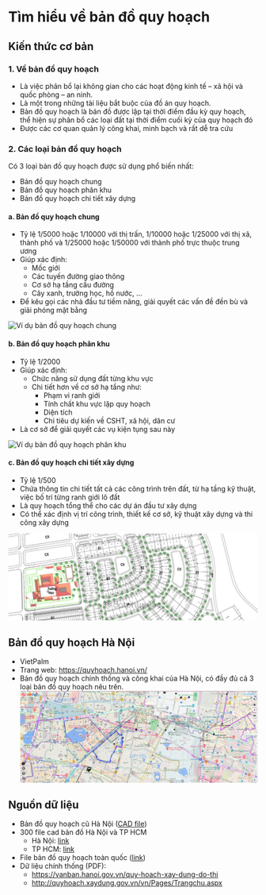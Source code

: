 # Tìm hiểu về bản đồ quy hoạch

## Kiến thức cơ bản
### 1. Về bản đồ quy hoạch
- Là việc phân bổ lại không gian cho các hoạt động kinh tế – xã hội và quốc phòng – an ninh.
- Là một trong những tài liệu bắt buộc của đồ án quy hoạch.
- Bản đồ quy hoạch là bản đồ được lập tại thời điểm đầu kỳ quy hoạch, thể hiện sự phân bổ các loại đất tại thời điểm cuối kỳ của quy hoạch đó
- Được các cơ quan quản lý công khai, minh bạch và rất dễ tra cứu

### 2. Các loại bản đồ quy hoạch
Có 3 loại bản đồ quy hoạch được sử dụng phổ biến nhất:
- Bản đồ quy hoạch chung
- Bản đồ quy hoạch phân khu
- Bản đồ quy hoạch chi tiết xây dựng

#### a. Bản đồ quy hoạch chung
- Tỷ lệ 1/5000 hoặc 1/10000 với thị trấn, 1/10000 hoặc 1/25000 với thị xã, thành phố và 1/25000 hoặc 1/50000 với thành phố trực thuộc trung ương
- Giúp xác định:
    + Mốc giới
    + Các tuyến đường giao thông
    + Cơ sở hạ tầng cầu đường
    + Cây xanh, trường học, hồ nước, ...
- Để kêu gọi các nhà đầu tư tiềm năng, giải quyết các vấn đề đền bù và giải phóng mặt bằng

![Ví dụ bản đồ quy hoạch chung](./imgs//img9.png)

#### b. Bản đồ quy hoạch phân khu
- Tỷ lệ 1/2000
- Giúp xác định:
    + Chức năng sử dụng đất từng khu vực
    + Chi tiết hơn về cơ sở hạ tầng như:
        + Phạm vi ranh giới
        + Tính chất khu vực lập quy hoạch
        + Diện tích
        + Chỉ tiêu dự kiến về CSHT, xã hội, dân cư
- Là cơ sở để giải quyết các vụ kiện tụng sau này

![Ví dụ bản đồ quy hoạch phân khu](./imgs//img10.png)

#### c. Bản đồ quy hoạch chi tiết xây dựng
- Tỷ lệ 1/500
- Chứa thông tin chi tiết tất cả các công trình trên đất, từ hạ tầng kỹ thuật, việc bố trí từng ranh giới lô đất
- Là quy hoạch tổng thể cho các dự án đầu tư xây dựng
- Có thể xác định vị trí công trình, thiết kế cơ sở, kỹ thuật xây dựng và thi công xây dựng

![Ví dụ bản đồ quy hoạch chi tiết xây dựng](./imgs//img11.png)

## Bản đồ quy hoạch Hà Nội
- VietPalm
- Trang web: https://quyhoach.hanoi.vn/
- Bản đồ quy hoạch chính thống và công khai của Hà Nội, có đầy đủ cả 3 loại bản đồ quy hoạch nêu trên.
![VietPalm](./imgs/img3.png)


## Nguồn dữ liệu
- Bản đồ quy hoạch cũ Hà Nội ([CAD file](https://www.fshare.vn/file/775THPQB5GLE/?token=1682049443))
- 300 file cad bản đồ Hà Nội và TP HCM
    + Hà Nội: [link](https://canhquan.net/thu-vien/phan-mem/pm014)
    + TP HCM: [link](https://canhquan.net/thu-vien/phan-mem/pm013)
- File bản đồ quy hoạch toàn quốc ([link](https://datnenvietnam.com/file-ban-do-quy-hoach-63-tinh-pdf-cad-mien-phi/))
- Dữ liệu chính thống (PDF):
    + https://vanban.hanoi.gov.vn/quy-hoach-xay-dung-do-thi
    + http://quyhoach.xaydung.gov.vn/vn/Pages/Trangchu.aspx